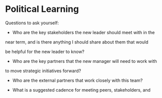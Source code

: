 # Political Learning

Questions to ask yourself:

- Who are the key stakeholders the new leader should meet with in the

near term, and is there anything I should share about them that would

be helpful for the new leader to know?

- Who are the key partners that the new manager will need to work with

to move strategic initiatives forward?

- Who are the external partners that work closely with this team?

- What is a suggested cadence for meeting peers, stakeholders, and